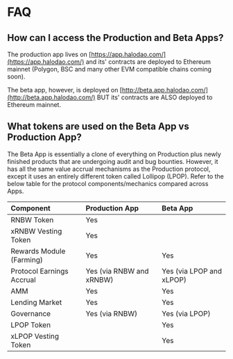 # FAQ

## How can I access the Production and Beta Apps?

The production app lives on [https://app.halodao.com/](https://app.halodao.com/) and its' contracts are deployed to Ethereum mainnet \(Polygon, BSC and many other EVM compatible chains coming soon\). 

The beta app, however, is deployed on [http://beta.app.halodao.com/](http://beta.app.halodao.com/) BUT its' contracts are ALSO deployed to Ethereum mainnet. 

## What tokens are used on the Beta App vs Production App?

The Beta App is essentially a clone of everything on Production plus newly finished products that are undergoing audit and bug bounties. However, it has all the same value accrual mechanisms as the Production protocol, except it uses an entirely different token called Lollipop \(LPOP\). Refer to the below table for the protocol components/mechanics compared across Apps. 

| Component | Production App | Beta App |
| :--- | :--- | :--- |
| RNBW Token | Yes |  |
| xRNBW Vesting Token | Yes |  |
| Rewards Module \(Farming\) | Yes | Yes |
| Protocol Earnings Accrual | Yes \(via RNBW and xRNBW\) | Yes \(via LPOP and xLPOP\) |
| AMM | Yes | Yes |
| Lending Market | Yes | Yes |
| Governance | Yes \(via RNBW\) | Yes \(via LPOP\) |
| LPOP Token |  | Yes |
| xLPOP Vesting Token |  | Yes |



